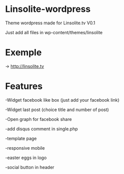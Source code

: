 # Linsolite-wordpress
Theme wordpress made for Linsolite.tv V0.1

Just add all files in wp-content/themes/linsolite


# Exemple

-> http://linsolite.tv


# Features 

-Widget facebook like box (just add your facebook link)

-Widget last post (choice title and number of post)

-Open graph for facebook share

-add disqus comment in single.php

-template page

-responsive mobile

-easter eggs in logo

-social button in header

